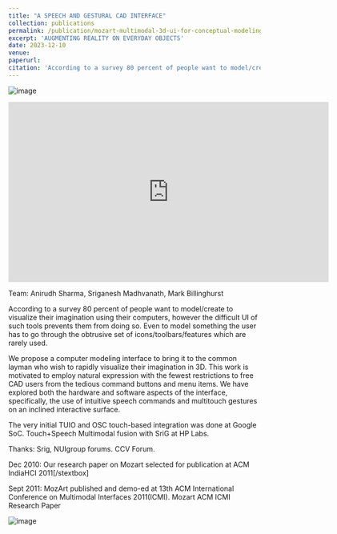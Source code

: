 ```yaml
---
title: "A SPEECH AND GESTURAL CAD INTERFACE"
collection: publications
permalink: /publication/mozart-multimodal-3d-ui-for-conceptual-modeling/
excerpt: 'AUGMENTING REALITY ON EVERYDAY OBJECTS'
date: 2023-12-10
venue: 
paperurl: 
citation: 'According to a survey 80 percent of people want to model/create to visualize their imagination using their computers, however the difficult UI of such tools prevents them from doing so. '
---
```

![image](https://github.com/zwanderer0/zwanderer0.github.io/assets/80713/c0aee4d7-f7e2-4311-b34c-8e32a7f3f9d3)

<iframe title="vimeo-player" src="https://player.vimeo.com/video/18988094?h=7afca8362e" width="640" height="360" frameborder="0"    allowfullscreen></iframe>

Team: Anirudh Sharma, Sriganesh Madhvanath, Mark Billinghurst

According to a survey 80 percent of people want to model/create to visualize their imagination using their computers, however the difficult UI of such tools prevents them from doing so. Even to model something the user has to go through the obtrusive set of icons/toolbars/features which are rarely used.

We propose a computer modeling interface to bring it to the common layman who wish to rapidly visualize their imagination in 3D. This work is motivated to employ natural expression with the fewest restrictions to free CAD users from the tedious command buttons and menu items. We have explored both the hardware and software aspects of the interface, specifically, the use of intuitive speech commands and multitouch gestures on an inclined interactive surface. 

The very initial TUIO and OSC touch-based integration was done at Google SoC. Touch+Speech Multimodal fusion with SriG at HP Labs. 

Thanks: Srig, NUIgroup forums. CCV Forum.

Dec 2010: Our research paper on Mozart selected for publication at ACM IndiaHCI 2011[/stextbox] 

Sept 2011: MozArt published and demo-ed at 13th ACM International Conference on Multimodal Interfaces 2011(ICMI). Mozart ACM ICMI Research Paper 

![image](https://github.com/zwanderer0/zwanderer0.github.io/assets/80713/1aa863ca-a862-48e8-9fe5-328cd4b01dfe)


